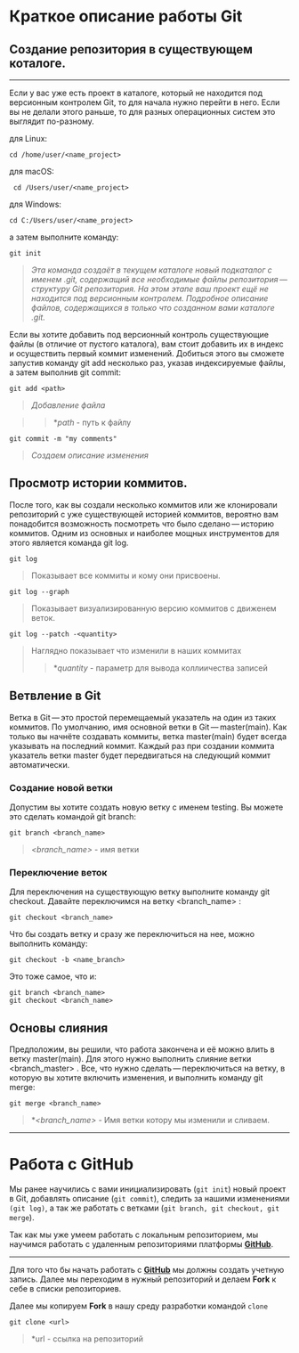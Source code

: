 # Краткое описание работы Git

## __Создание репозитория в существующем коталоге.__

---

Если у вас уже есть проект в каталоге, который не находится под версионным контролем Git, то для начала нужно перейти в него. Если вы не делали этого раньше, то для разных операционных систем это выглядит по-разному.

для Linux:
```
cd /home/user/<name_project>
```
для macOS:

```
 cd /Users/user/<name_project>
 ```

для Windows:

```
cd C:/Users/user/<name_project>
```

а затем выполните команду:

```
git init
```

>*Эта команда создаёт в текущем каталоге новый подкаталог с именем .git, содержащий все необходимые файлы репозитория — структуру Git репозитория. На этом этапе ваш проект ещё не находится под версионным контролем. Подробное описание файлов, содержащихся в только что созданном вами каталоге .git.*

Если вы хотите добавить под версионный контроль существующие файлы (в отличие от пустого каталога), вам стоит добавить их в индекс и осуществить первый коммит изменений. Добиться этого вы сможете запустив команду git add несколько раз, указав индексируемые файлы, а затем выполнив git commit:

```
git add <path>
```
>*Добавление файла*

>>**path* - путь к файлу
```
git commit -m "my comments"
```
>*Создаем описание изменения*

## Просмотр истории коммитов.

После того, как вы создали несколько коммитов или же клонировали репозиторий с уже существующей историей коммитов, вероятно вам понадобится возможность посмотреть что было сделано — историю коммитов. Одним из основных и наиболее мощных инструментов для этого является команда git log.
```
git log
```
>Показывает все коммиты и кому они присвоены.
```
git log --graph
```
>Показывает визуализированную версию коммитов с движенем веток.
```
git log --patch -<quantity>
```
>Наглядно показывает что изменили в наших коммитах 
>>**quantity* - параметр для вывода коллиичества записей

## Ветвление в Git
Ветка в Git — это простой перемещаемый указатель на один из таких коммитов. По умолчанию, имя основной ветки в Git — master(main). Как только вы начнёте создавать коммиты, ветка master(main) будет всегда указывать на последний коммит. Каждый раз при создании коммита указатель ветки master будет передвигаться на следующий коммит автоматически.

### Создание новой ветки
Допустим вы хотите создать новую ветку с именем testing. Вы можете это сделать командой git branch:

```
git branch <branch_name>
```
>*<branch_name>* - имя ветки

### Переключение веток

Для переключения на существующую ветку выполните команду git checkout. Давайте переключимся на ветку <branch_name> :

```
git checkout <branch_name>
```
Что бы создать ветку и сразу же переключиться на нее, можно выполнить команду:
```
git checkout -b <name_branch>
```
Это тоже самое, что и:
```
git branch <branch_name>
git checkout <branch_name>
```
## Основы слияния 

Предположим, вы решили, что работа закончена и её можно влить в ветку master(main). Для этого нужно выполнить слияние ветки <branch_master> . Все, что нужно сделать — переключиться на ветку, в которую вы хотите включить изменения, и выполнить команду git merge:

```
git merge <branch_name>
```
>**<branch_name>* - Имя ветки котору мы изменили и сливаем.

---
 # Работа с GitHub

 Мы ранее научились с вами инициализировать (`git init`) новый проект в Git, добавлять описание (`git commit`), следить за нашими изменениями `(git log)`, а так же работать с ветками (`git branch, git checkout, git merge`). 

 Так как мы уже умеем работать с локальным репозиторием, мы научимся работать с удаленным репозиториями платформы **[GitHub](https://github.com/)**.
 
 ---
Для того что бы начать работать с **[GitHub](https://github.com/)** мы должны создать учетную запись. Далее мы переходим в нужный репозиторий и делаем **Fork** к себе в списки репозиториев.

Далее мы копируем **Fork** в нашу среду разработки командой `clone`
```
git clone <url>
```
>*url - ссылка на репозиторий 
 
